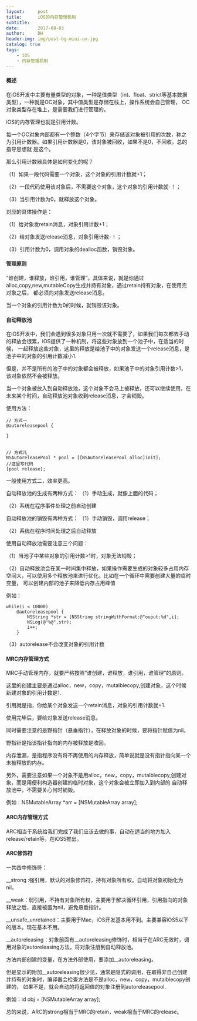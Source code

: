 ```yaml
---
layout:     post
title:      iOS的内存管理机制
subtitle:   
date:       2017-08-03
author:     DH
header-img: img/post-bg-miui-ux.jpg 
catalog: true
tags:
    - iOS
    - 内存管理机制
---
```

#### 概述

在iOS开发中主要有量类型的对象，一种是值类型（int、float、strict等基本数据类型），一种就是OC对象，其中值类型是存储在栈上，操作系统会自己管理，
OC对象类型存在堆上，是需要我们进行管理的。

iOS的内存管理也就是引用计数。

每一个OC对象内部都有一个整数（4个字节）来存储该对象被引用的次数，称之为引用计数器。如果引用计数器是0，该对象被回收，如果不是0，不回收。总的指导思想就
是这个。

那么引用计数器具体是如何变化的呢？

（1）如果一段代码需要一个对象，这个对象的引用计数就+1；

（2）一段代码使用该对象后，不需要这个对象，这个对象的引用计数就-！；

（3）当引用计数为0，就释放这个对象。

对应的具体操作是：

（1）给对象发retain消息，对象引用计数+1；

（2）给对象发送release消息，对象引用计数-！；

（3）引用计数为0，调用对象的dealloc函数，销毁对象。


#### 管理原则

“谁创建，谁释放，谁引用，谁管理”。具体来说，就是你通过alloc,copy,new,mutableCopy生成并持有对象，通过retain持有对象，在使用完对象之后，
都必须向对象发送release消息。

当一个对象的引用计数为0的时候，就销毁该对象。


#### 自动释放池

在iOS开发中，我们会遇到很多对象只用一次就不需要了，如果我们每次都去手动的释放会很累，iOS提供了一种机制，将这些对象放到一个池子中，在适当的时候，
一起释放这些对象，这里的释放是给池子中的对象发送一个release消息，是池子中的对象的引用计数减小1.

但是，并不是所有的池子中的对象都会被释放，如果池子中的对象引用计数>1，该对象依然不会被释放。

当一个对象被放入到自动释放池，这个对象不会马上被释放，还可以继续使用，在未来某个时间，自动释放池对象收到release消息，才会销毁。

使用方法：

```
// 方式一
@autoreleasepool {
        
}		


// 方式儿
NSAutoreleasePool * pool = [[NSAutoreleasePool alloc]init];
//这里写代码
[pool release];
```

一般使用方式二，效率更高。

自动释放池的生成有两种方式：
（1）手动生成，就像上面的代码；

（2）系统在程序事件处理之前自动创建

自动释放池的销毁有两种方式：
（1）手动销毁，调用release；

（2）系统在程序时间处理之后自动释放

使用自动释放池需要注意三个问题：

（1）当池子中某些对象的引用计数>1时，对象无法销毁；

（2）自动释放池会在某一时间集中释放，如果操作需要生成的对象较多占用内存空间大，可以使用多个释放池来进行优化。比如在一个循环中需要创建大量的临时变量，
可以创建内部的池子来降低内存占用峰值

例如：

```
while(i < 10000)
    @autoreleasepool {
        NSString *str = [NSString stringWithFormat:@"ouput:%d",i];
        NSLog(@"%@",str);
        i++;
    }	

```

（3）autorelease不会改变对象的引用计数


#### MRC内存管理方式

MRC手动管理内存，就要严格按照“谁创建，谁释放，谁引用，谁管理”的原则。

这里的创建主要是通过alloc，new，copy，mutalblecopy,创建对象，这个时候新建对象的引用计数是1.

引用就是指，你给某个对象发送一个retain消息，对象的引用计数就+1.

使用完毕后，要给对象发送release消息。

同时需要注意的是野指针（悬垂指针），在释放对象的时候，要将指针赋值为nil。


野指针是指该指针指向的内存被释放是收回。

内存泄漏，是指程序没有将不再使用的内存释放，简单说就是没有指针指向某一个未被释放的内存。

另外，需要注意如果一个对象不是用alloc，new，copy，mutalblecopy,创建对象，而是用便利构造器创建的临时对象，这个对象会被立即加入到内部的
自动释放池中，不需要关心何时销毁。

例如：NSMutableArray *arr = [NSMutableArray array];


#### ARC内存管理方式

ARC相当于系统给我们完成了我们应该去做的事，自动在适当的地方加入release/retain等，在iOS5推出。

#### ARC修饰符

一共四中修饰符：

__strong :强引用，默认的对象修饰符，持有对象所有权。自动将对象初始化为nil。

__weak：弱引用，不持有对象所有权，主要用于解决循环引用，引用指向的对象释放之后，直接被置为nil，避免悬垂指针。

__unsafe_unretained：主要用于Mac，iOS开发基本用不到。主要兼容iOS5以下的版本。现在基本不用。

__autoreleasing：对象前面有__autoreleasing修饰时，相当于在ARC无效时，调用对象的autoreleasing方法，将对象注册到自动释放池。

方法内部创建的变量，在方法外部使用，要添加__autoreleasing。

但是显示的附加__autoreleasing很少见，通常是隐式的调用，在取得非自己创建并持有的对象时，编译器会检查方法是不是alloc，new，copy，mutalblecopy创建的，
如果不是，就会自动的将返回值的对象注册到autoreleasepool.

例如：id obj = [NSMutableArray array];

总的来说，ARC的strong相当于MRC的retain，weak相当于MRC的release。








